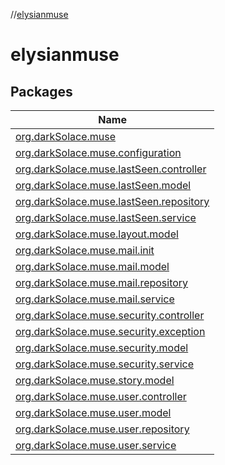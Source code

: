 //[elysianmuse](index.md)

# elysianmuse

## Packages

| Name |
|---|
| [org.darkSolace.muse](elysianmuse/org.darkSolace.muse/index.md) |
| [org.darkSolace.muse.configuration](elysianmuse/org.darkSolace.muse.configuration/index.md) |
| [org.darkSolace.muse.lastSeen.controller](elysianmuse/org.darkSolace.muse.lastSeen.controller/index.md) |
| [org.darkSolace.muse.lastSeen.model](elysianmuse/org.darkSolace.muse.lastSeen.model/index.md) |
| [org.darkSolace.muse.lastSeen.repository](elysianmuse/org.darkSolace.muse.lastSeen.repository/index.md) |
| [org.darkSolace.muse.lastSeen.service](elysianmuse/org.darkSolace.muse.lastSeen.service/index.md) |
| [org.darkSolace.muse.layout.model](elysianmuse/org.darkSolace.muse.layout.model/index.md) |
| [org.darkSolace.muse.mail.init](elysianmuse/org.darkSolace.muse.mail.init/index.md) |
| [org.darkSolace.muse.mail.model](elysianmuse/org.darkSolace.muse.mail.model/index.md) |
| [org.darkSolace.muse.mail.repository](elysianmuse/org.darkSolace.muse.mail.repository/index.md) |
| [org.darkSolace.muse.mail.service](elysianmuse/org.darkSolace.muse.mail.service/index.md) |
| [org.darkSolace.muse.security.controller](elysianmuse/org.darkSolace.muse.security.controller/index.md) |
| [org.darkSolace.muse.security.exception](elysianmuse/org.darkSolace.muse.security.exception/index.md) |
| [org.darkSolace.muse.security.model](elysianmuse/org.darkSolace.muse.security.model/index.md) |
| [org.darkSolace.muse.security.service](elysianmuse/org.darkSolace.muse.security.service/index.md) |
| [org.darkSolace.muse.story.model](elysianmuse/org.darkSolace.muse.story.model/index.md) |
| [org.darkSolace.muse.user.controller](elysianmuse/org.darkSolace.muse.user.controller/index.md) |
| [org.darkSolace.muse.user.model](elysianmuse/org.darkSolace.muse.user.model/index.md) |
| [org.darkSolace.muse.user.repository](elysianmuse/org.darkSolace.muse.user.repository/index.md) |
| [org.darkSolace.muse.user.service](elysianmuse/org.darkSolace.muse.user.service/index.md) |
